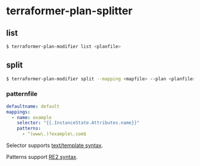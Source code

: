 # terraformer-plan-splitter
## list

```bash
$ terraformer-plan-modifier list <planfile>
```

## split

```bash
$ terraformer-plan-modifier split --mapping <mapfile> --plan <planfile>
```

### patternfile

```yaml
defaultname: default
mappings:
  - name: example
    selector: "{{.InstanceState.Attributes.name}}"
    patterns:
      - ^(www\.)?example\.com$
```

Selector supports [text/template syntax](https://golang.org/pkg/text/template/).

Patterns support [RE2 syntax](https://github.com/google/re2/wiki/Syntax).
